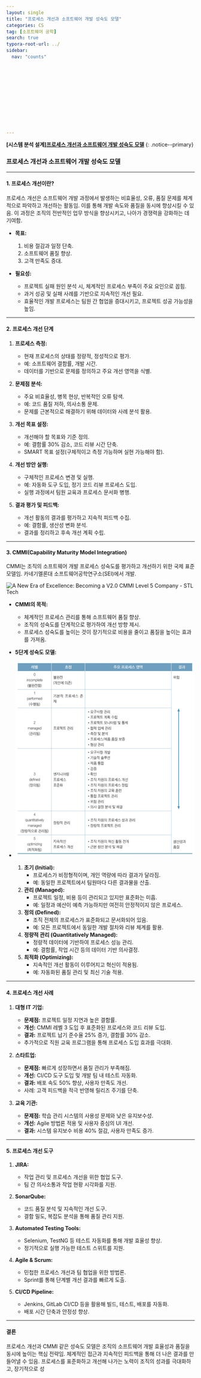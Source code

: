```yaml
---
layout: single
title: "프로세스 개선과 소프트웨어 개발 성숙도 모델"
categories: CS
tag: [소프트웨어 공학]
search: true
typora-root-url: ../
sidebar:
  nav: "counts"











---
```




**[**시스템 분석 설계**]**[**프로세스 개선과 소프트웨어 개발 성숙도 모델**](https://park-chanyeong.github.io)
{: .notice--primary}

### **프로세스 개선과 소프트웨어 개발 성숙도 모델**

---

#### **1. 프로세스 개선이란?**

프로세스 개선은 소프트웨어 개발 과정에서 발생하는 비효율성, 오류, 품질 문제를 체계적으로 파악하고 개선하는 활동임. 이를 통해 개발 속도와 품질을 동시에 향상시킬 수 있음. 이 과정은 조직의 전반적인 업무 방식을 향상시키고, 나아가 경쟁력을 강화하는 데 기여함.

- **목표:**
  1. 비용 절감과 일정 단축.
  2. 소프트웨어 품질 향상.
  3. 고객 만족도 증대.

- **필요성:**
  - 프로젝트 실패 원인 분석 시, 체계적인 프로세스 부족이 주요 요인으로 꼽힘.
  - 과거 성공 및 실패 사례를 기반으로 지속적인 개선 필요.
  - 효율적인 개발 프로세스는 팀원 간 협업을 증대시키고, 프로젝트 성공 가능성을 높임.

---

#### **2. 프로세스 개선 단계**

1. **프로세스 측정:**
   - 현재 프로세스의 상태를 정량적, 정성적으로 평가.
   - 예: 소프트웨어 결함률, 개발 시간.
   - 데이터를 기반으로 문제를 정의하고 주요 개선 영역을 식별.

2. **문제점 분석:**
   - 주요 비효율성, 병목 현상, 반복적인 오류 탐색.
   - 예: 코드 품질 저하, 의사소통 문제.
   - 문제를 근본적으로 해결하기 위해 데이터와 사례 분석 활용.

3. **개선 목표 설정:**
   - 개선해야 할 목표와 기준 정의.
   - 예: 결함률 30% 감소, 코드 리뷰 시간 단축.
   - SMART 목표 설정(구체적이고 측정 가능하며 실현 가능해야 함).

4. **개선 방안 실행:**
   - 구체적인 프로세스 변경 및 실행.
   - 예: 자동화 도구 도입, 정기 코드 리뷰 프로세스 도입.
   - 실행 과정에서 팀원 교육과 프로세스 문서화 병행.

5. **결과 평가 및 피드백:**
   - 개선 활동의 결과를 평가하고 지속적 피드백 수집.
   - 예: 결함률, 생산성 변화 분석.
   - 결과를 정리하고 후속 개선 계획 수립.

---

#### **3. CMMI(Capability Maturity Model Integration)**

CMMI는 조직의 소프트웨어 개발 프로세스 성숙도를 평가하고 개선하기 위한 국제 표준 모델임. 카네기멜론대 소프트웨어공학연구소(SEI)에서 개발.



![A New Era of Excellence: Becoming a V2.0 CMMI Level 5 Company - STL Tech](https://stl.tech/wp-content/uploads/2023/07/Integrated-Performance-Solution.webp)

- **CMMI의 목적:**
  - 체계적인 프로세스 관리를 통해 소프트웨어 품질 향상.
  - 조직의 성숙도를 단계적으로 평가하여 개선 방향 제시.
  - 프로세스 성숙도를 높이는 것이 장기적으로 비용을 줄이고 품질을 높이는 효과를 가져옴.

- **5단계 성숙도 모델:**
  
- ![image-20241209010531568](/images/2024-12-08-final5/image-20241209010531568.png)
  1. **초기 (Initial):**
     - 프로세스가 비정형적이며, 개인 역량에 따라 결과가 달라짐.
     - 예: 동일한 프로젝트에서 팀원마다 다른 결과물을 산출.
  2. **관리 (Managed):**
     - 프로젝트 일정, 비용 등이 관리되고 있지만 표준화는 미흡.
     - 예: 일정과 예산이 예측 가능하지만 여전히 안정적이지 않은 프로세스.
  3. **정의 (Defined):**
     - 조직 전체의 프로세스가 표준화되고 문서화되어 있음.
     - 예: 모든 프로젝트에서 동일한 개발 절차와 리뷰 체계를 활용.
  4. **정량적 관리 (Quantitatively Managed):**
     - 정량적 데이터에 기반하여 프로세스 성능 관리.
     - 예: 결함률, 작업 시간 등의 데이터 기반 의사결정.
  5. **최적화 (Optimizing):**
     - 지속적인 개선 활동이 이루어지고 혁신이 적용됨.
     - 예: 자동화된 품질 관리 및 최신 기술 적용.

---

#### **4. 프로세스 개선 사례**

1. **대형 IT 기업:**
   - **문제점:** 프로젝트 일정 지연과 높은 결함률.
   - **개선:** CMMI 레벨 3 도입 후 표준화된 프로세스와 코드 리뷰 도입.
   - **결과:** 프로젝트 납기 준수율 25% 증가, 결함률 30% 감소.
   - 추가적으로 직원 교육 프로그램을 통해 프로세스 도입 효과를 극대화.

2. **스타트업:**
   - **문제점:** 빠르게 성장하면서 품질 관리가 부족해짐.
   - **개선:** CI/CD 도구 도입 및 개발 팀 내 테스트 자동화.
   - **결과:** 배포 속도 50% 향상, 사용자 만족도 개선.
   - 사례: 고객 피드백을 적극 반영해 릴리즈 주기를 단축.

3. **교육 기관:**
   - **문제점:** 학습 관리 시스템의 사용성 문제와 낮은 유지보수성.
   - **개선:** Agile 방법론 적용 및 사용자 중심의 UI 개선.
   - **결과:** 시스템 유지보수 비용 40% 절감, 사용자 만족도 증가.

---

#### **5. 프로세스 개선 도구**

1. **JIRA:**
   - 작업 관리 및 프로세스 개선을 위한 협업 도구.
   - 팀 간 의사소통과 작업 현황 시각화를 지원.

2. **SonarQube:**
   - 코드 품질 분석 및 지속적인 개선 도구.
   - 결함 밀도, 복잡도 분석을 통해 품질 관리 지원.

3. **Automated Testing Tools:**
   - Selenium, TestNG 등 테스트 자동화를 통해 개발 효율성 향상.
   - 정기적으로 실행 가능한 테스트 스위트를 지원.

4. **Agile & Scrum:**
   - 민첩한 프로세스 개선과 팀 협업을 위한 방법론.
   - Sprint를 통해 단계별 개선 결과를 빠르게 도출.

5. **CI/CD Pipeline:**
   - Jenkins, GitLab CI/CD 등을 활용해 빌드, 테스트, 배포를 자동화.
   - 배포 시간 단축과 안정성 향상.

---

#### **결론**

프로세스 개선과 CMMI 같은 성숙도 모델은 조직의 소프트웨어 개발 효율성과 품질을 동시에 높이는 핵심 전략임. 체계적인 접근과 지속적인 피드백을 통해 더 나은 결과를 만들어낼 수 있음. 프로세스를 표준화하고 개선해 나가는 노력이 조직의 성과를 극대화하고, 장기적으로 성
